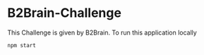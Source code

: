 # B2Brain-Challenge
This Challenge is given by B2Brain. 
To run this application locally
```sh
npm start
```
